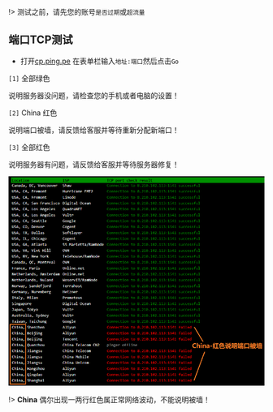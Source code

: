 
!> 测试之前，请先您的账号`是否过期`或`超流量`

## 端口TCP测试

* 打开[cp.ping.pe](https://tcp.ping.pe/pan.baidu.com:80) 在表单栏输入`地址:端口`然后点击`Go`

`[1]` 全部绿色

说明服务器没问题，请检查您的手机或者电脑的设置！

`[2]` China 红色 

说明端口被墙，请反馈给客服并等待重新分配新端口！

`[3]` 全部红色

说明服务器有问题，请反馈给客服并等待服务器修复！

![tcping](media/win/tcping.jpg ':size=640')

!> **China** 偶尔出现一两行红色属正常网络波动，不能说明被墙！
